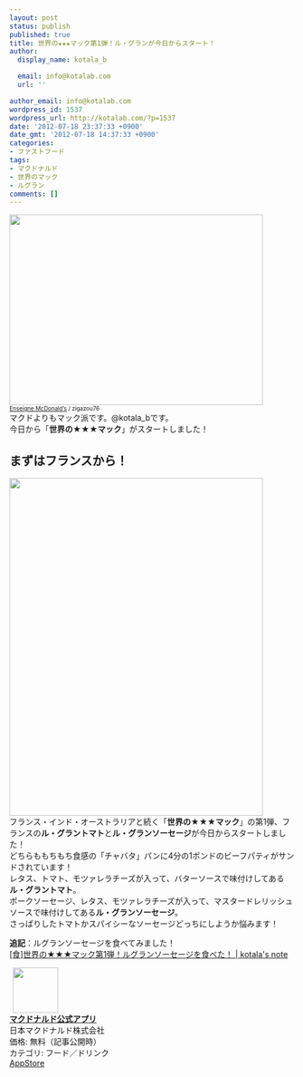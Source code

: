 ```yaml
---
layout: post
status: publish
published: true
title: 世界の★★★マック第1弾！ル・グランが今日からスタート！
author:
  display_name: kotala_b

  email: info@kotalab.com
  url: ''

author_email: info@kotalab.com
wordpress_id: 1537
wordpress_url: http://kotalab.com/?p=1537
date: '2012-07-18 23:37:33 +0900'
date_gmt: '2012-07-18 14:37:33 +0900'
categories:
- ファストフード
tags:
- マクドナルド
- 世界のマック
- ルグラン
comments: []
---
```

<p><a href="http://kotalab.com/wp-content/uploads/legrand_120718_02.jpg" target="_blank"><img src="http://kotalab.com/wp-content/uploads/legrand_120718_02.jpg" alt="" title="legrand_120718_02" width="448" height="336" class="alignnone size-full wp-image-1539" /></a><br />
<span style="font-size:10px;"><a href="http://www.igosso.net/flk/6914750483.html" target="_blank">Enseigne McDonald&rsquo;s</a> / zigazou76</span><br />
マクドよりもマック派です。@kotala_bです。<br />
今日から「<strong>世界の★★★マック</strong>」がスタートしました！<br />
<!--more--></p>
<h2>まずはフランスから！</h2>
<p><a href="http://kotalab.com/wp-content/uploads/legrand_120718_01.jpg" target="_blank"><img src="http://kotalab.com/wp-content/uploads/legrand_120718_01.jpg" alt="" title="legrand_120718_01" width="448" height="596" class="alignnone size-full wp-image-1538" /></a><br />
フランス・インド・オーストラリアと続く「<strong>世界の★★★マック</strong>」の第1弾、フランスの<strong>ル・グラントマト</strong>と<strong>ル・グランソーセージ</strong>が今日からスタートしました！<br />
どちらももちもち食感の「チャバタ」パンに4分の1ポンドのビーフパティがサンドされています！<br />
レタス、トマト、モツァレラチーズが入って、バターソースで味付けしてある<strong>ル・グラントマト</strong>。<br />
ポークソーセージ、レタス、モツァレラチーズが入って、マスタードレリッシュソースで味付けしてある<strong>ル・グランソーセージ</strong>。<br />
さっぱりしたトマトかスパイシーなソーセージどっちにしようか悩みます！</p>
<p><strong>追記</strong>：ルグランソーセージを食べてみました！<br />
<a href="http://kotalab.com/world-mac-fra" target="_blank">[食]世界の★★★マック第1弾！ルグランソーセージを食べた！ | kotala's note</a><br style="clear:both;" /></p>
<div class="applink">
<div class="applinkimg"><a href="https://itunes.apple.com/jp/app/makudonarudo-gong-shiapuri/id413618155?mt=8&uo=4&at=10l4yU" rel="nofollow" target="_blank"><img hspace="6" src="http://a9.phobos.apple.com/us/r30/Purple4/v4/c7/28/39/c728397c-f441-a223-8bfb-b78cdd0671c7/mzl.avtbvpez.png" width="80" /></a></div>
<div class="applinktext">
<div class="applinktitle"><strong><a href="https://itunes.apple.com/jp/app/makudonarudo-gong-shiapuri/id413618155?mt=8&uo=4&at=10l4yU" rel="nofollow" target="_blank">マクドナルド公式アプリ</a></strong></div>
<div class="applinkinfo">日本マクドナルド株式会社</div>
<div class="applinkinfo">価格: 無料（記事公開時）</div>
<div class="applinkinfo">カテゴリ: フード／ドリンク</div>
</div>
<div class="clear"></div>
<div class="appstorelink"><a href="https://itunes.apple.com/jp/app/makudonarudo-gong-shiapuri/id413618155?mt=8&uo=4&at=10l4yU" rel="nofollow" target="_blank">AppStore</a></div>
</div>

